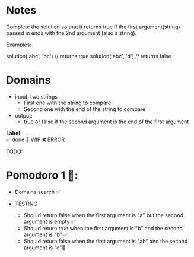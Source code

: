 # Notes

Complete the solution so that it returns true if the first argument(string) passed in ends with the 2nd argument (also a string).

Examples:

solution('abc', 'bc') // returns true
solution('abc', 'd') // returns false

# Domains

- input: two strings
    - First one with the string to compare
    - Second one with the end of the string to compare
- output:
    - true or false if the second argument is the end of the first argument

**Label**  
✅ done 🚧 WIP ❌ ERROR

TODO:

# Pomodoro 1 🍅:

- Domains search ✅ 

- TESTING
    - Should return false when the first argument is "a" but the second argument is empty ✅ 
    - Should return true when the first argument is "b" and the second argument is "b" ✅
    - Should return false when the first argument is "ab" and the second argument is "c"🚧
